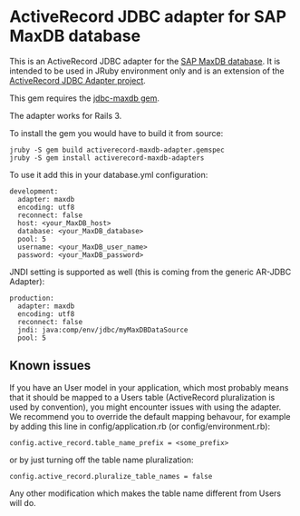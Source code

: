 # ActiveRecord JDBC adapter for SAP MaxDB database

This is an ActiveRecord JDBC adapter for the [SAP MaxDB database](
http://maxdb.sap.com/). It is intended to be used in JRuby environment
only and is an extension of the [ActiveRecord JDBC Adapter project](
https://github.com/jruby/activerecord-jdbc-adapter).

This gem requires the [jdbc-maxdb gem](https://github.com/sapnwcloudlabs/jdbc-maxdb-gem).

The adapter works for Rails 3.

To install the gem you would have to build it from source:

    jruby -S gem build activerecord-maxdb-adapter.gemspec
	jruby -S gem install activerecord-maxdb-adapters

	
To use it add this in your database.yml configuration:

    development:
	  adapter: maxdb
	  encoding: utf8
	  reconnect: false
	  host: <your_MaxDB_host>
	  database: <your_MaxDB_database>
	  pool: 5
	  username: <your_MaxDB_user_name>
	  password: <your_MaxDB_password>
	  
JNDI setting is supported as well (this is coming from the generic AR-JDBC Adapter):

    production:
	  adapter: maxdb
	  encoding: utf8
	  reconnect: false
	  jndi: java:comp/env/jdbc/myMaxDBDataSource
	  pool: 5
	  
	  
## Known issues

If you have an User model in your application, which most probably means that it should be
mapped to a Users table (ActiveRecord pluralization is used by convention), you might
encounter issues with using the adapter. We recommend you to override the default mapping
behavour, for example by adding this line in config/application.rb (or config/environment.rb):

    config.active_record.table_name_prefix = <some_prefix>

or by just turning off the table name pluralization:

    config.active_record.pluralize_table_names = false

Any other modification which makes the table name different from Users will do.